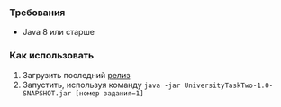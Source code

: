 ### Требования
 
 - Java 8 или старше

### Как использовать

 1. Загрузить последний [релиз](https://github.com/snezhniy/university-task-two/releases)
 2. Запустить, используя команду `java -jar UniversityTaskTwo-1.0-SNAPSHOT.jar [номер задания=1]` 
